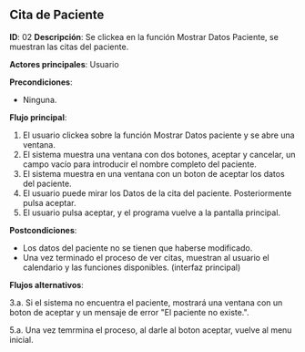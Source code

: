 ## Cita de Paciente

**ID**: 02
**Descripción**: Se clickea en la función Mostrar Datos Paciente, se muestran las citas del paciente.

**Actores principales**: Usuario

**Precondiciones**:
* Ninguna.

**Flujo principal**:
1. El usuario clickea sobre la función Mostrar Datos paciente y se abre una ventana.
1. El sistema muestra una ventana con dos botones, aceptar y cancelar, un campo vacío para introducir el nombre completo del paciente.  
1. El sistema muestra en una ventana con un boton de aceptar los datos del paciente.
1. El usuario puede mirar los Datos de la cita del paciente. Posteriormente pulsa aceptar.
1. El usuario pulsa aceptar, y el programa vuelve a la pantalla principal.
 
**Postcondiciones**:

* Los datos del paciente no se tienen que haberse modificado.
* Una vez terminado el proceso de ver citas, muestran al usuario el calendario y las funciones disponibles. (interfaz principal)

**Flujos alternativos**:

3.a. Si el sistema no encuentra el paciente, mostrará una ventana con un boton de aceptar y un mensaje de error "El paciente no existe.".   

5.a. Una vez temrmina el proceso, al darle al boton aceptar, vuelve al menu inicial.
